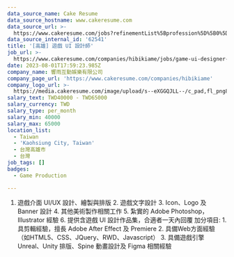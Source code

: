 ```yaml
---
data_source_name: Cake Resume
data_source_hostname: www.cakeresume.com
data_source_url: >-
  https://www.cakeresume.com/jobs?refinementList%5Bprofession%5D%5B0%5D=game-production&range%5Bsalary_range%5D%5Bmin%5D=100000
data_source_internal_id: '62541'
title: '[高雄] 遊戲 UI 設計師'
job_url: >-
  https://www.cakeresume.com/companies/hibikiame/jobs/game-ui-designer-100-remote
date: 2023-08-01T17:59:23.985Z
company_name: 響雨互動娛樂有限公司
company_page_url: 'https://www.cakeresume.com/companies/hibikiame'
company_logo_url: >-
  https://media.cakeresume.com/image/upload/s--eXGGQJLL--/c_pad,fl_png8,h_200,w_200/v1704623681/aq34xeajlm4jiuxanyla.png
salary_text: TWD40000 - TWD65000
salary_currency: TWD
salary_type: per_month
salary_min: 40000
salary_max: 65000
location_list:
  - Taiwan
  - 'Kaohsiung City, Taiwan'
  - 台灣高雄市
  - 台灣
job_tags: []
badges:
  - Game Production

---
```


1. 遊戲介面 UI/UX 設計、繪製與排版 2. 遊戲文字設計 3. Icon、Logo 及 Banner 設計 4. 其他美術製作相關工作 5. 紮實的 Adobe Photoshop，Illustrator 經驗 6. 提供含遊戲 UI 設計作品集，合適者一天內回覆 加分項目: 1. 具剪輯經驗，擅長 Adobe After Effect 及 Premiere 2. 具備Web方面經驗（如HTML5、CSS、JQuery、RWD、Javascript） 3. 具備遊戲引擎 Unreal、Unity 排版、Spine 動畫設計及 Figma 相關經驗